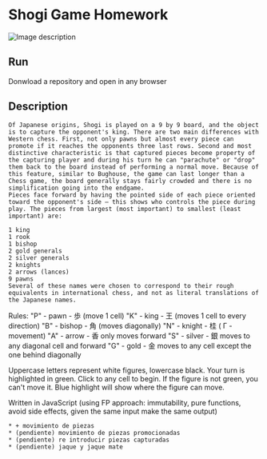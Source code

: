 # Shogi Game Homework
![Image description](https://i.ibb.co/SncQgQ5/3d8ebeb7826987b777dca939811bab4f.gif)

## Run
Donwload a repository and open in any browser

## Description
```
Of Japanese origins, Shogi is played on a 9 by 9 board, and the object is to capture the opponent's king. There are two main differences with Western chess. First, not only pawns but almost every piece can promote if it reaches the opponents three last rows. Second and most distinctive characteristic is that captured pieces become property of the capturing player and during his turn he can "parachute" or "drop" them back to the board instead of performing a normal move. Because of this feature, similar to Bughouse, the game can last longer than a Chess game, the board generally stays fairly crowded and there is no simplification going into the endgame.
Pieces face forward by having the pointed side of each piece oriented toward the opponent's side – this shows who controls the piece during play. The pieces from largest (most important) to smallest (least important) are:

1 king
1 rook
1 bishop
2 gold generals
2 silver generals
2 knights
2 arrows (lances)
9 pawns
Several of these names were chosen to correspond to their rough equivalents in international chess, and not as literal translations of the Japanese names.
```

Rules: 
"P" - pawn - 歩 (move 1 cell)
"K" - king - 王 (moves 1 cell to every direction)
"B" - bishop - 角 (moves diagonally)
"N" - knight - 桂 ( Г - movement)
"A" - arrow - 香 only moves forward
"S" - silver - 銀 moves to any diagonal cell and forward
"G" - gold - 金 moves to any cell except the one behind diagonally 

Uppercase letters represent white figures, lowercase black. 
Your turn is highlighted in green. Click to any cell to begin. If the figure is not green, you can't move it.
Blue highlight will show where the figure can move.

Written in JavaScript (using FP approach: immutability, pure functions, avoid side effects, given the same input make the same output)
```
* + movimiento de piezas
* (pendiente) movimiento de piezas promocionadas
* (pendiente) re introducir piezas capturadas
* (pendiente) jaque y jaque mate 

```
